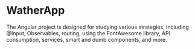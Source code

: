 # WatherApp

The Angular project is designed for studying various strategies, including @Input, Observables, routing, using the FontAwesome library, API consumption, services, smart and dumb components, and more.
